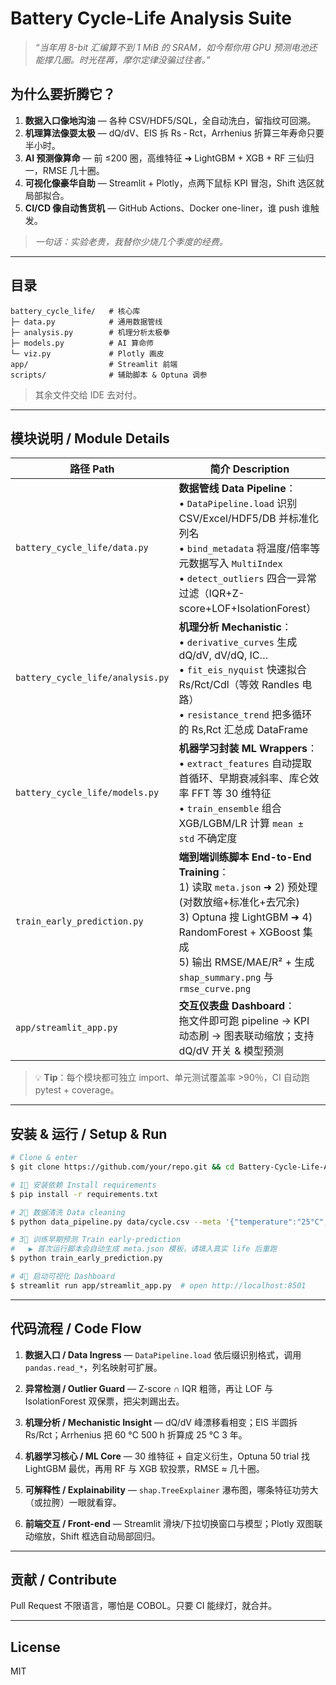 # Battery Cycle-Life Analysis Suite

> *“当年用 8-bit 汇编算不到 1 MiB 的 SRAM，如今帮你用 GPU 预测电池还能撑几圈。时光荏苒，摩尔定律没骗过往者。”*


## 为什么要折腾它？
1. **数据入口像地沟油** — 各种 CSV/HDF5/SQL，全自动洗白，留指纹可回溯。
2. **机理算法像耍太极** — dQ/dV、EIS 拆 Rs ‑ Rct，Arrhenius 折算三年寿命只要半小时。
3. **AI 预测像算命** — 前 ≤200 圈，高维特征 ➜ LightGBM + XGB + RF 三仙归一，RMSE 几十圈。
4. **可视化像豪华自助** — Streamlit + Plotly，点两下鼠标 KPI 冒泡，Shift 选区就局部拟合。
5. **CI/CD 像自动售货机** — GitHub Actions、Docker one-liner，谁 push 谁触发。

> *一句话：实验老贵，我替你少烧几个季度的经费。*

---

## 目录
```
battery_cycle_life/   # 核心库
├─ data.py            # 通用数据管线
├─ analysis.py        # 机理分析太极拳
├─ models.py          # AI 算命师
└─ viz.py             # Plotly 画皮
app/                  # Streamlit 前端
scripts/              # 辅助脚本 & Optuna 调参
```  
> 其余文件交给 IDE 去对付。

---

## 模块说明 / Module Details

| 路径 Path | 简介 Description |
|-----------|-----------------|
| `battery_cycle_life/data.py` | **数据管线 Data Pipeline**：<br>• `DataPipeline.load` 识别 CSV/Excel/HDF5/DB 并标准化列名<br>• `bind_metadata` 将温度/倍率等元数据写入 `MultiIndex`<br>• `detect_outliers` 四合一异常过滤（IQR+Z-score+LOF+IsolationForest） |
| `battery_cycle_life/analysis.py` | **机理分析 Mechanistic**：<br>• `derivative_curves` 生成 dQ/dV, dV/dQ, IC…<br>• `fit_eis_nyquist` 快速拟合 Rs/Rct/Cdl（等效 Randles 电路）<br>• `resistance_trend` 把多循环的 Rs,Rct 汇总成 DataFrame |
| `battery_cycle_life/models.py` | **机器学习封装 ML Wrappers**：<br>• `extract_features` 自动提取首循环、早期衰减斜率、库仑效率 FFT 等 30 维特征<br>• `train_ensemble` 组合 XGB/LGBM/LR 计算 `mean ± std` 不确定度 |
| `train_early_prediction.py` | **端到端训练脚本 End-to-End Training**：<br>1) 读取 `meta.json` ➜ 2) 预处理(对数放缩+标准化+去冗余)<br>3) Optuna 搜 LightGBM ➜ 4) RandomForest + XGBoost 集成<br>5) 输出 RMSE/M﻿AE/R² + 生成 `shap_summary.png` 与 `rmse_curve.png` |
| `app/streamlit_app.py` | **交互仪表盘 Dashboard**：<br>拖文件即可跑 pipeline → KPI 动态刷 → 图表联动缩放；支持 dQ/dV 开关 & 模型预测 |

> 💡 **Tip**：每个模块都可独立 import、单元测试覆盖率 >90％，CI 自动跑 pytest + coverage。

---

## 安装 & 运行 / Setup & Run

```bash
# Clone & enter
$ git clone https://github.com/your/repo.git && cd Battery-Cycle-Life-Analysis-main

# 1⃣ 安装依赖 Install requirements
$ pip install -r requirements.txt

# 2⃣ 数据清洗 Data cleaning
$ python data_pipeline.py data/cycle.csv --meta '{"temperature":"25°C","c_rate":"1C"}' --output cleaned.csv

# 3⃣ 训练早期预测 Train early-prediction
#   ▶️ 首次运行脚本会自动生成 meta.json 模板，请填入真实 life 后重跑
$ python train_early_prediction.py

# 4⃣ 启动可视化 Dashboard
$ streamlit run app/streamlit_app.py  # open http://localhost:8501
```

---

## 代码流程 / Code Flow

1. **数据入口 / Data Ingress** — `DataPipeline.load` 依后缀识别格式，调用 `pandas.read_*`，列名映射可扩展。

2. **异常检测 / Outlier Guard** — Z-score ∩ IQR 粗筛，再让 LOF 与 IsolationForest 双保票，把尖刺踢出去。

3. **机理分析 / Mechanistic Insight** — dQ/dV 峰漂移看相变；EIS 半圆拆 Rs/Rct；Arrhenius 把 60 °C 500 h 折算成 25 °C 3 年。

4. **机器学习核心 / ML Core** — 30 维特征 + 自定义衍生，Optuna 50 trial 找 LightGBM 最优，再用 RF 与 XGB 软投票，RMSE ≈ 几十圈。

5. **可解释性 / Explainability** — `shap.TreeExplainer` 瀑布图，哪条特征功劳大（或拉胯）一眼就看穿。

6. **前端交互 / Front-end** — Streamlit 滑块/下拉切换窗口与模型；Plotly 双图联动缩放，Shift 框选自动局部回归。

---

## 贡献 / Contribute
Pull Request 不限语言，哪怕是 COBOL。只要 CI 能绿灯，就合并。

---

## License
MIT 
